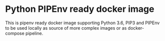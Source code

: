 # Python PIPEnv ready docker image

This is pipenv ready docker image supporting Python 3.6, PIP3 and PIPEnv to be used locally as source of more complex images or as docker-compose pipeline. 